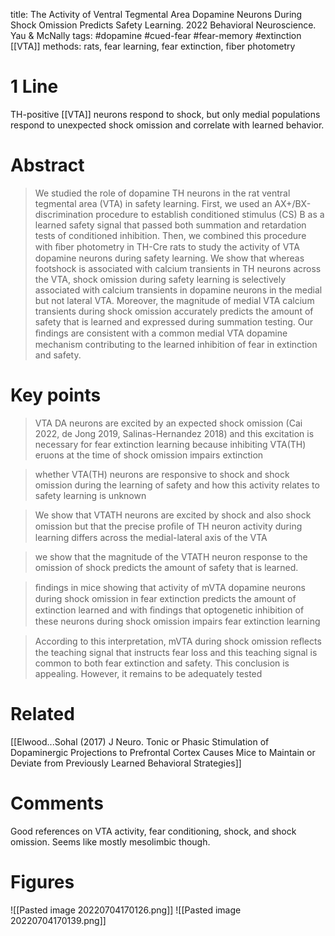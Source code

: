 title: The Activity of Ventral Tegmental Area Dopamine Neurons During Shock Omission Predicts Safety Learning. 2022 Behavioral Neuroscience. Yau & McNally
tags: #dopamine #cued-fear #fear-memory #extinction [[VTA]] 
methods: rats, fear learning, fear extinction, fiber photometry

# 1 Line
TH-positive [[VTA]] neurons respond to shock, but only medial populations respond to unexpected shock omission and correlate with learned behavior.

# Abstract
>We studied the role of dopamine TH neurons in the rat ventral tegmental area (VTA) in safety learning. First, we used an AX+/BX-discrimination procedure to establish conditioned stimulus (CS) B as a learned safety signal that passed both summation and retardation tests of conditioned inhibition. Then, we combined this procedure with ﬁber photometry in TH-Cre rats to study the activity of VTA dopamine neurons during safety learning. We show that whereas footshock is associated with calcium transients in TH neurons across the VTA, shock omission during safety learning is selectively associated with calcium transients in dopamine neurons in the medial but not lateral VTA. Moreover, the magnitude of medial VTA calcium transients during shock omission accurately predicts the amount of safety that is learned and expressed during summation testing. Our ﬁndings are consistent with a common medial VTA dopamine mechanism contributing to the learned inhibition of fear in extinction and safety.

# Key points
>VTA DA neurons are excited by an expected shock omission (Cai 2022, de Jong 2019, Salinas-Hernandez 2018) and this excitation is necessary for fear extinction learning because inhibiting VTA(TH) eruons at the time of shock omission impairs extinction

>whether VTA(TH) neurons are responsive to shock and shock omission during the learning of safety and how this activity relates to safety learning is unknown

>We show that VTATH neurons are excited by shock and also shock omission but that the precise proﬁle of TH neuron activity during learning differs across the medial-lateral axis of the VTA

>we show that the magnitude of the VTATH neuron response to the omission of shock predicts the amount of safety that is learned.

>ﬁndings in mice showing that activity of mVTA dopamine neurons during shock omission in fear extinction predicts the amount of extinction learned and with ﬁndings that optogenetic inhibition of these neurons during shock omission impairs fear extinction learning

>According to this interpretation, mVTA during shock omission reﬂects the teaching signal that instructs fear loss and this teaching signal is common to both fear extinction and safety. This conclusion is appealing. However, it remains to be adequately tested


# Related
[[Elwood...Sohal (2017) J Neuro. Tonic or Phasic Stimulation of Dopaminergic Projections to Prefrontal Cortex Causes Mice to Maintain or Deviate from Previously Learned Behavioral Strategies]]


# Comments
Good references on VTA activity, fear conditioning, shock, and shock omission. Seems like mostly mesolimbic though.



# Figures
![[Pasted image 20220704170126.png]]
![[Pasted image 20220704170139.png]]